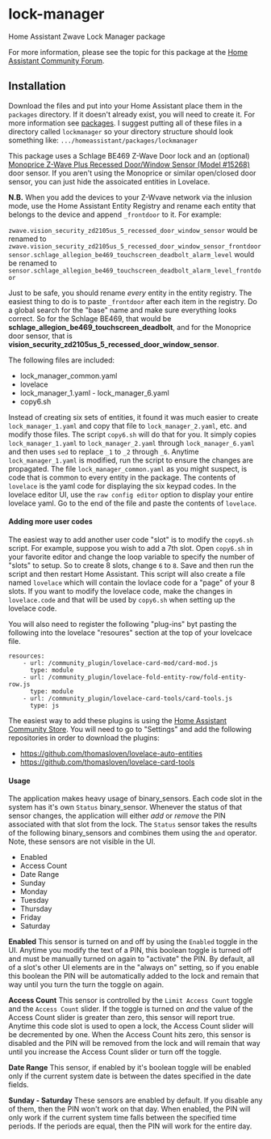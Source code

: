 # lock-manager
Home Assistant Zwave Lock Manager package

For more information, please see the topic for this package at the [Home Assistant Community Forum](https://community.home-assistant.io/t/simplified-zwave-lock-manager/126765).

## Installation

Download the files and put into your Home Assistant place them in the `packages` directory.  If it doesn't already exist, you will need to create it.  For more information see [packages](https://www.home-assistant.io/docs/configuration/packages/).  I suggest putting all of these files in a directory called `lockmanager` so your directory structure should look something like: `.../homeassistant/packages/lockmanager`

This package uses a Schlage BE469 Z-Wave Door lock and an (optional) [Monoprice Z-Wave Plus Recessed Door/Window Sensor (Model #15268)](https://www.monoprice.com/product?p_id=15268) door sensor.  If you aren't using the Monoprice or similar open/closed door sensor, you can just hide the assoicated entities in Lovelace.

**N.B.**  When you add the devices to your Z-Wvave network via the inlusion mode, use the Home Assistant Entity Registry and rename each entity that belongs to the device and append `_frontdoor` to it.  For example:

`zwave.vision_security_zd2105us_5_recessed_door_window_sensor` would be renamed to `zwave.vision_security_zd2105us_5_recessed_door_window_sensor_frontdoor` 
`sensor.schlage_allegion_be469_touchscreen_deadbolt_alarm_level` would be renamed to `sensor.schlage_allegion_be469_touchscreen_deadbolt_alarm_level_frontdoor`

Just to be safe, you should rename *every* entity in the entity registry.  The easiest thing to do is to paste `_frontdoor` after each item in the registry.  Do a global search for the "base" name and make sure everything looks correct.  So for the Schlage BE469, that would be **schlage_allegion_be469_touchscreen_deadbolt**, and for the Monoprice door sensor, that is **vision_security_zd2105us_5_recessed_door_window_sensor**.

The following files are included: 
* lock_manager_common.yaml
* lovelace
* lock_manager_1.yaml - lock_manager_6.yaml
* copy6.sh

Instead of creating six sets of entities, it found it was much easier to create `lock_manager_1.yaml` and copy that file to `lock_manager_2.yaml`, etc. and modify those files.  The script `copy6.sh` will do that for you.  It simply copies `lock_manager_1.yaml` to `lock_manager_2.yaml` through `lock_manager_6.yaml` and then uses `sed` to replace `_1` to `_2` through `_6`.  Anytime `lock_manager_1.yaml` is modified, run the script to ensure the changes are propagated.  The file `lock_manager_common.yaml` as you might suspect, is code that is common to every entity in the package.  The contents of `lovelace` is the yaml code for displaying the six keypad codes.  In the lovelace editor UI, use the `raw config editor` option to display your entire lovelace yaml.  Go to the end of the file and paste the contents of `lovelace`.

#### Adding more user codes

The easiest way to add another user code "slot" is to modify the `copy6.sh` script.  For example, suppose you wish to add a 7th slot.  Open `copy6.sh` in your favorite editor and change the loop variable to specify the number of "slots" to setup.  So to create 8 slots, change `6` to `8`.  Save and then run the script and then restart Home Assistant.  This script will also create a file named `lovelace` which will contain the lovlace code for a "page" of your 8 slots.  If you want to modify the lovelace code, make the changes in `lovelace.code` and that will be used by `copy6.sh` when setting up the lovelace code.

You will also need to register the following "plug-ins" byt pasting the following into the lovelace "resoures" section at the top of your lovelcace file.

    resources:
        - url: /community_plugin/lovelace-card-mod/card-mod.js
          type: module
        - url: /community_plugin/lovelace-fold-entity-row/fold-entity-row.js
          type: module
        - url: /community_plugin/lovelace-card-tools/card-tools.js
          type: js

The easiest way to add these plugins is using the [Home Assistant Community Store](https://community.home-assistant.io/t/custom-component-hacs/121727).  You will need to go to "Settings" and add the following repositories in order to download the plugins:

* https://github.com/thomasloven/lovelace-auto-entities
* https://github.com/thomasloven/lovelace-card-tools

#### Usage

The application makes heavy usage of binary_sensors.  Each code slot in the system has it's own `Status` binary_sensor.  Whenever the status of that sensor changes, the application will either *add* or *remove* the PIN associated with that slot from the lock.  The `Status` sensor takes the results of the following binary_sensors and combines them using the `and` operator.  Note, these sensors are not visible in the UI.

* Enabled
* Access Count
* Date Range
* Sunday
* Monday
* Tuesday
* Thursday
* Friday
* Saturday

**Enabled**  This sensor is turned on and off by using the `Enabled` toggle in the UI.  Anytime you modify the text of a PIN, this boolean toggle is turned off and must be manually turned on again to "activate" the PIN.  By default, all of a slot's other UI elements are in the "always on" setting, so if you enable this boolean the PIN will be automatically added to the lock and remain that way until you turn the turn the toggle on again.

**Access Count**  This sensor is controlled by the `Limit Access Count` toggle and the `Access Count` slider.  If the toggle is turned on *and* the value of the Access Count slider is greater than zero, this sensor will report true.  Anytime this code slot is used to open a lock, the Access Count slider will be decremented by one.  When the Access Count hits zero, this sensor is disabled and the PIN will be removed from the lock and will remain that way until you increase the Access Count slider or turn off the toggle.

**Date Range**  This sensor, if enabled by it's boolean toggle will be enabled only if the current system date is between the dates specified in the date fields.

**Sunday - Saturday**  These sensors are enabled by default.  If you disable any of them, then the PIN won't work on that day.  When enabled, the PIN will only work if the current system time falls between the specified time periods.  If the periods are equal, then the PIN will work for the entire day.

